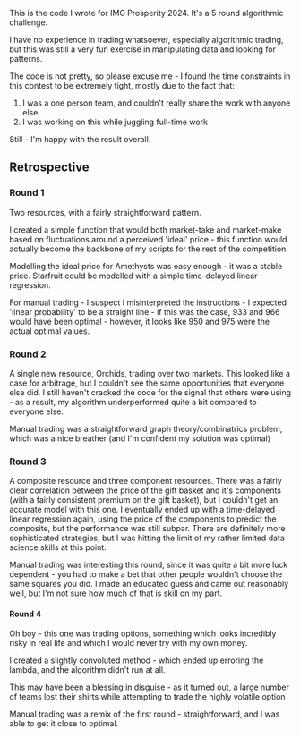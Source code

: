 This is the code I wrote for IMC Prosperity 2024. It's a 5 round algorithmic challenge. 

I have no experience in trading whatsoever, especially algorithmic trading, but this was still a very fun exercise in manipulating data and looking for patterns.

The code is not pretty, so please excuse me - I found the time constraints in this contest to be extremely tight, mostly due to the fact that:
1. I was a one person team, and couldn't really share the work with anyone else
2. I was working on this while juggling full-time work

Still - I'm happy with the result overall.


## Retrospective
### Round 1
Two resources, with a fairly straightforward pattern.

I created a simple function that would both market-take and market-make based on fluctuations around a perceived 'ideal' price - this function would actually become the backbone of my scripts for the rest of the competition.

Modelling the ideal price for Amethysts was easy enough - it was a stable price. Starfruit could be modelled with a simple time-delayed linear regression.

For manual trading - I suspect I misinterpreted the instructions - I expected 'linear probability' to be a straight line - if this was the case, 933 and 966 would have been optimal - however, it looks like 950 and 975 were the actual optimal values.

### Round 2
A single new resource, Orchids, trading over two markets. This looked like a case for arbitrage, but I couldn't see the same opportunities that everyone else did. I still haven't cracked the code for the signal that others were using - as a result, my algorithm underperformed quite a bit compared to everyone else.

Manual trading was a straightforward graph theory/combinatrics problem, which was a nice breather (and I'm confident my solution was optimal)

### Round 3
A composite resource and three component resources.
There was a fairly clear correlation between the price of the gift basket and it's components (with a fairly consistent premium on the gift basket), but I couldn't get an accurate model with this one.
I eventually ended up with a time-delayed linear regression again, using the price of the components to predict the composite, but the performance was still subpar. There are definitely more sophisticated strategies, but I was hitting the limit of my rather limited data science skills at this point.

Manual trading was interesting this round, since it was quite a bit more luck dependent - you had to make a bet that other people wouldn't choose the same squares you did. I made an educated guess and came out reasonably well, but I'm not sure how much of that is skill on my part.

#### Round 4
Oh boy - this one was trading options, something which looks incredibly risky in real life and which I would never try with my own money.

I created a slightly convoluted method - which ended up erroring the lambda, and the algorithm didn't run at all.

This may have been a blessing in disguise - as it turned out, a large number of teams lost their shirts while attempting to trade the highly volatile option

Manual trading was a remix of the first round - straightforward, and I was able to get it close to optimal.
